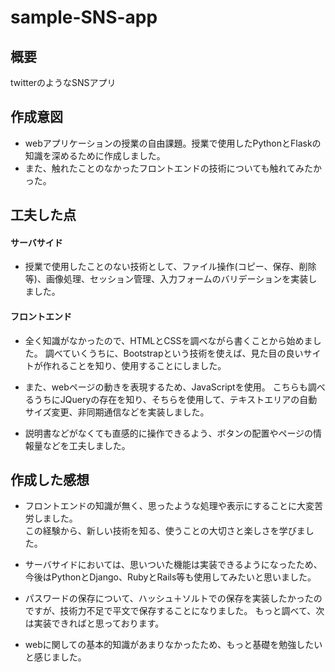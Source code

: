 # sample-SNS-app

## 概要
twitterのようなSNSアプリ

## 作成意図
* webアプリケーションの授業の自由課題。授業で使用したPythonとFlaskの知識を深めるために作成しました。  
* また、触れたことのなかったフロントエンドの技術についても触れてみたかった。

## 工夫した点

#### サーバサイド
* 授業で使用したことのない技術として、ファイル操作(コピー、保存、削除等)、画像処理、セッション管理、入力フォームのバリデーションを実装しました。

#### フロントエンド
* 全く知識がなかったので、HTMLとCSSを調べながら書くことから始めました。
調べていくうちに、Bootstrapという技術を使えば、見た目の良いサイトが作れることを知り、使用することにしました。

* また、webページの動きを表現するため、JavaScriptを使用。
こちらも調べるうちにJQueryの存在を知り、そちらを使用して、テキストエリアの自動サイズ変更、非同期通信などを実装しました。

* 説明書などがなくても直感的に操作できるよう、ボタンの配置やページの情報量などを工夫しました。

## 作成した感想

* フロントエンドの知識が無く、思ったような処理や表示にすることに大変苦労しました。  
この経験から、新しい技術を知る、使うことの大切さと楽しさを学びました。

* サーバサイドにおいては、思いついた機能は実装できるようになったため、今後はPythonとDjango、RubyとRails等も使用してみたいと思いました。

* パスワードの保存について、ハッシュ＋ソルトでの保存を実装したかったのですが、技術力不足で平文で保存することになりました。
もっと調べて、次は実装できればと思っております。

* webに関しての基本的知識があまりなかったため、もっと基礎を勉強したいと感じました。
